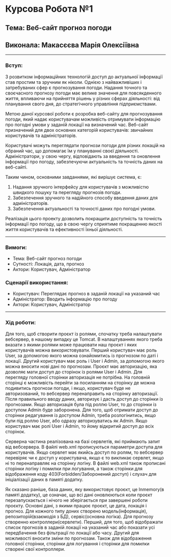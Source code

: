 # Курсова Робота №1
## Тема: Веб-сайт прогноз погоди
## Виконала: Макасєєва Марія Олексіївна
---
### **Вступ:** 
З розвитком інформаційних технологій доступ до актуальної інформації став простим та зручним як ніколи. Однією з найважливіших і затребуваних сфер є прогнозування погоди. Надання точного та своєчасного прогнозу погоди має велике значення для повсякденного життя, впливаючи на прийняття рішень у різних сферах діяльності: від планування свого дня, до стратегічного управління підприємствами.

Метою даної курсової роботи є розробка веб-сайту для прогнозування погоди, який надає користувачам можливість отримувати інформацію про погодні умови у заданій локації на визначений час. Веб-сайт призначений для двох основних категорій користувачів: звичайних користувачів та адміністраторів. 

Користувачі можуть переглядати прогнози погоди для різних локацій на обраний час, що допомагає їм у плануванні своєї діяльності. Адміністратори, у свою чергу, відповідають за введення та оновлення інформації про погоду, забезпечуючи актуальність та точність даних на веб-сайті.

Таким чином, основними завданнями, які вирішує система, є:
1. Надання зручного інтерфейсу для користувачів з можливістю швидкого пошуку та перегляду прогнозів погоди.
2. Забезпечення зручного та надійного способу введення даних для адміністраторів.
3. Забезпечення актуальності та точності даних про погодні умови.

Реалізація цього проекту дозволить покращити доступність та точність інформації про погоду, що в свою чергу сприятиме покращенню якості життя користувачів та ефективності їхньої діяльності.

---
### **Вимоги:** 
<ul>
  <li>Тема: Веб-сайт прогноз погоди</li>
  <li>Сутності: Локація, дата, прогноз</li>
  <li>Актори: Користувач, Адміністратор</li>
</ul>

### **Сценарії використання:** 
<ul>
  <li>Користувач: Переглядає прогноз в заданій локації на указаний час</li>
  <li>Адміністратор: Вводить інформацію про погоду</li>
  <li>Актори: Користувач, Адміністратор</li>
</ul>

---
### **Хід роботи:** 
Для того, щоб створити проєкт із ролями, спочатку треба налаштувати вебсервер, в нашому випадку це Tomcat.
В налаштуваннях якого треба вказати з якими ролями може працювати наш проєкт і яких користувачів можна використовувати.
Перший користувач має роль User, за допомогою якого можна ознайомитись із прогнозом по даті і локації.
Другий користувач має роль і User і Admin, за допомогою якого можна вносити нові дані по прогнозам.
Проєкт має авторизацію, яка дозволяє мати доступ до сторінок із ролями User і Admin. Для перегляду головної сторінки авторизація не потрібна. На головній сторінці є можливість перейти за посиланням на сторінку де можна подивитись прогнози погоди, і якщо, користувач буде не авторизований, то вебсервер перенаправить на сторінку авторизації. Після правильного вводу даних, авторизує і дасть доступ до сторінки із прогнозами. Якщо авторизація була під роллю User, то до сторінки із доступом Admin буде заборонена. Для того, щоб отримати доступ до сторінки редагування із доступом Admin, треба розлогінитись, якщо були під роллю User, або одразу авторизуватись як Admin. Якщо користувач має ролі User і Admin, то йому відкритий доступ до всіх сторінок.

Серверна частина реалізована на базі сервлетів, які приймають запит від вебсервера. В файлі web.xml прописуються параметри доступа для користувачів. Якщо сервлет має якийсь доступ по ролям, то вебсервер перевіряє чи є доступ у користувача, якщо є то викликає сервлет, якщо ні то перенаправляє на сторінку логіну. В файлі web.xml також прописані сторінки логіну і помилки при логування, а також сторінки для відображення коду 403(Forbidden/Заборонений доступ) і слухач для ініціалізації даних в памяті додатку.

Як сказано раніше, база даних, яку використовує проєкт, це Inmemory(в памяті додатку), це означає, що всі дані оновлюються коли проєкт перезапускається і нічого не зберігається при завершені роботи проєкту. Основні дані, з якими працює проєкт, це дата, локація і прогноз. Для кожного типу доних створено модель(інформація), репозиторій(взаємодія з БД), сервіс(основна логіка). Для прогнозу створенно контроллери(сервлети). Перший, для того, щоб відображати список прогнозів в заданій локації на указаний час або показати усі передбачення без фільтрації по локації або часу. Другий для можливості вносити зміни по прогнозам. Також для відображення головної сторінки, сторінки для логування і сторінки для помилки створені свої контроллери.
